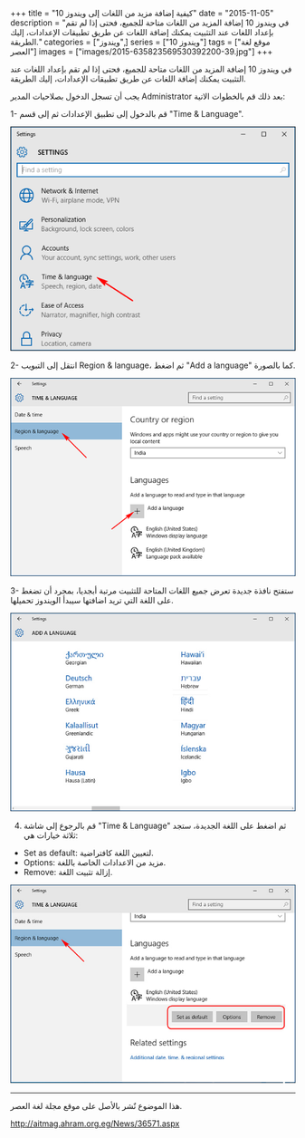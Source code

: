 +++
title = "كيفية إضافة مزيد من اللغات إلى ويندوز 10"
date = "2015-11-05"
description = "في ويندوز 10 إضافة المزيد من اللغات متاحة للجميع، فحتى إذا لم تقم بإعداد اللغات عند التثبيت يمكنك إضافة اللغات عن طريق تطبيقات الإعدادات، إليك الطريقة."
categories = ["ويندوز",]
series = ["ويندوز 10"]
tags = ["موقع لغة العصر"]
images = ["images/2015-635823569530392200-39.jpg"]
+++

في ويندوز 10 إضافة المزيد من اللغات متاحة للجميع، فحتى إذا لم تقم بإعداد اللغات عند التثبيت يمكنك إضافة اللغات عن طريق تطبيقات الإعدادات، إليك الطريقة.

يجب أن تسجل الدخول بصلاحيات المدير Administrator بعد ذلك قم بالخطوات الاتية:

1- قم بالدخول إلى تطبيق الإعدادات ثم إلى قسم "Time & Language".

![1](images/2015-635823569261954071-195.png)

2- انتقل إلى التبويب Region & language، ثم اضغط "Add a language" كما بالصورة.

![2](images/2015-635823569394766882-476.png)

3- ستفتح نافذة جديدة تعرض جميع اللغات المتاحة للتثبيت مرتبة أبجديا، بمجرد أن تضغط على اللغة التي تريد اضافتها سيبدأ الويندوز تحميلها.

![3](images/2015-635823569530392200-39.jpg)

4. قم بالرجوع إلى شاشة "Time & Language" ثم اضغط على اللغة الجديدة، ستجد ثلاثة خيارات هي:

- Set as default: لتعيين اللغة كافتراضية.
- Options: مزيد من الاعدادات الخاصة باللغة.
- Remove: إزالة تثبيت اللغة.

![4](images/2015-635823569779924019-992.jpg)

---
هذا الموضوع نٌشر باﻷصل على موقع مجلة لغة العصر.

http://aitmag.ahram.org.eg/News/36571.aspx